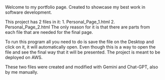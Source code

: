 Welcome to my portfolio page. Created to showcase my best work in software development. 

This project has 2 files in it:
    1. Personal_Page_1.html
    2. Personal_Page_2.html
The only reason for it is that there are parts from each file that are needed for the final page.

To run this program all you need to do is save the file on the Desktop and click on it, it will
automatically open. Even though this is a way to open the file and see the final way that it will
be presented. The project is meant to be deployed on AWS.

These two files were created and modified with Gemini and Chat-GPT, also by me manually. 

